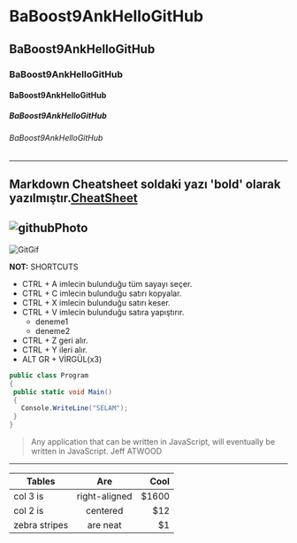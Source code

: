 # BaBoost9AnkHelloGitHub
## BaBoost9AnkHelloGitHub
### BaBoost9AnkHelloGitHub
#### BaBoost9AnkHelloGitHub
##### BaBoost9AnkHelloGitHub
###### BaBoost9AnkHelloGitHub
----
**Markdown Cheatsheet** soldaki yazı 'bold' olarak yazılmıştır.[CheatSheet](https://github.com/adam-p/markdown-here/wiki/Markdown-Cheatsheet)
----
![githubPhoto](https://cdn4.iconfinder.com/data/icons/iconsimple-logotypes/512/github-512.png)
----
![GitGif](https://cdn.videoplasty.com/gif/github-icon-gif-stock-gif-3595-640x360.gif)

**NOT:** SHORTCUTS

- CTRL + A imlecin bulunduğu tüm sayayı seçer.
- CTRL + C imlecin bulunduğu satırı kopyalar.
- CTRL + X imlecin bulunduğu satırı keser.
- CTRL + V imlecin bulunduğu satıra yapıştırır.
  - deneme1
  - deneme2
- CTRL + Z geri alır.
- CTRL + Y ileri alır.
- ALT GR + VİRGÜL(x3)

 ```cs
 public class Program
{
  public static void Main()
  {
    Console.WriteLine("SELAM");
  }
}

 ```
 >Any application that can be written in JavaScript, will eventually be written in JavaScript.
 Jeff ATWOOD
 ----
| Tables        | Are           | Cool  |
| ------------- |:-------------:| -----:|
| col 3 is      | right-aligned | $1600 |
| col 2 is      | centered      |   $12 |
| zebra stripes | are neat      |    $1 |

